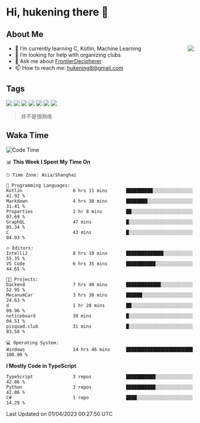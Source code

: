 # Hi, hukening there 👋

## About Me

<a href="#">
  <img align="right" src="https://github-readme-stats-git-masterrstaa-rickstaa.vercel.app/api?username=Tokyo469&count_private=true&show_icons=true&bg_color=15,f2f7fd,E0EAFC" />
</a>

- 🌱 I’m currently learning C, Kotlin, Machine Learning
- 🤔 I’m looking for help with organizing clubs
- 💬 Ask me about [FrontierDecipherer](https://github.com/FrontierDecipherer)
- 📫 How to reach me: hukening8@gmail.com

## Tags

![](https://img.shields.io/badge/-Python-3e74a2?style=flat-square&logo=Python&logoColor=fff)
![](https://img.shields.io/badge/-C++-00579c?style=flat-square&logo=cplusplus&logoColor=fff)
![](https://img.shields.io/badge/-Node.js-339933?style=flat-square&logo=Node.js&logoColor=fff)
![](https://img.shields.io/badge/-React-2d98ce?style=flat-square&logo=React&logoColor=fff)
![](https://img.shields.io/badge/-Linux-000000?style=flat-square&logo=Linux&logoColor=fff)
![](https://img.shields.io/badge/-MySQL-4479A1?style=flat-square&logo=MySQL&logoColor=fff)
![](https://img.shields.io/badge/-MongoDB-47A248?style=flat-square&logo=MongoDB&logoColor=fff)

> 并不是很熟练

## Waka Time

<!--START_SECTION:waka-->
![Code Time](http://img.shields.io/badge/Code%20Time-208%20hrs%203%20mins-blue)

📊 **This Week I Spent My Time On** 

```text
🕑︎ Time Zone: Asia/Shanghai

💬 Programming Languages: 
Kotlin                   6 hrs 11 mins       ██████████░░░░░░░░░░░░░░░   41.92 % 
Markdown                 4 hrs 38 mins       ████████░░░░░░░░░░░░░░░░░   31.41 % 
Properties               1 hr 8 mins         ██░░░░░░░░░░░░░░░░░░░░░░░   07.69 % 
GraphQL                  47 mins             █░░░░░░░░░░░░░░░░░░░░░░░░   05.34 % 
C                        43 mins             █░░░░░░░░░░░░░░░░░░░░░░░░   04.93 % 

🔥 Editors: 
IntelliJ                 8 hrs 10 mins       ██████████████░░░░░░░░░░░   55.35 % 
VS Code                  6 hrs 35 mins       ███████████░░░░░░░░░░░░░░   44.65 % 

🐱‍💻 Projects: 
backend                  7 hrs 49 mins       █████████████░░░░░░░░░░░░   52.95 % 
MecanumCar               3 hrs 38 mins       ██████░░░░░░░░░░░░░░░░░░░   24.63 % 
d                        1 hr 28 mins        ██░░░░░░░░░░░░░░░░░░░░░░░   09.96 % 
noticeboard              39 mins             █░░░░░░░░░░░░░░░░░░░░░░░░   04.51 % 
pisquad.club             31 mins             █░░░░░░░░░░░░░░░░░░░░░░░░   03.58 % 

💻 Operating System: 
Windows                  14 hrs 46 mins      █████████████████████████   100.00 % 
```

**I Mostly Code in TypeScript** 

```text
TypeScript               3 repos             ███████████░░░░░░░░░░░░░░   42.86 % 
Python                   3 repos             ███████████░░░░░░░░░░░░░░   42.86 % 
C#                       1 repo              ████░░░░░░░░░░░░░░░░░░░░░   14.29 % 
```




 Last Updated on 01/04/2023 00:27:50 UTC
<!--END_SECTION:waka-->
